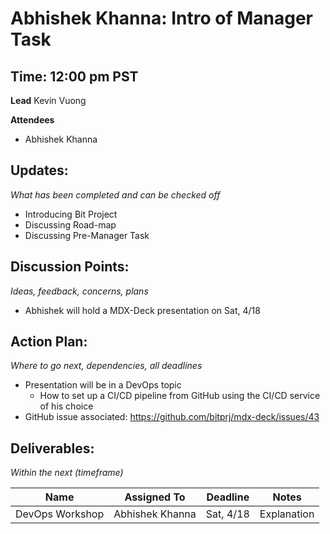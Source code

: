 # Abhishek Khanna: Intro of Manager Task

## Time: 12:00 pm PST

**Lead**
Kevin Vuong

**Attendees**

* Abhishek Khanna

## Updates:

*What has been completed and can be checked off*

* Introducing Bit Project
* Discussing Road-map
* Discussing Pre-Manager Task

## Discussion Points:

*Ideas, feedback, concerns, plans*

* Abhishek will hold a MDX-Deck presentation on Sat, 4/18

## Action Plan:

*Where to go next, dependencies, all deadlines*

* Presentation will be in a DevOps topic
  * How to set up a CI/CD pipeline from GitHub using the CI/CD service of his choice
* GitHub issue associated: https://github.com/bitprj/mdx-deck/issues/43

## Deliverables:

*Within the next (timeframe)*

| Name            | Assigned To     | Deadline  | Notes       |
| --------------- | --------------- | --------- | ----------- |
| DevOps Workshop | Abhishek Khanna | Sat, 4/18 | Explanation |
